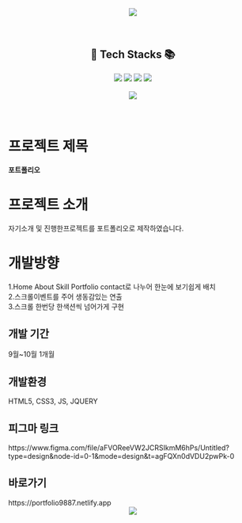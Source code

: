 <div align='center'>
 <img src="https://capsule-render.vercel.app/api?type=waving&color=auto&height=250&section=header&text=포트폴리오&fontSize=80" />

</div>
 <br>
 <br>

<H2 align='center'> 🧶 Tech Stacks 📚</H2>

<div align='center'> 
 <img src="https://img.shields.io/badge/HTML5-E34F26?style=flat&logo=HTML5&logoColor=white"/> <img src="https://img.shields.io/badge/Jquery-0868AB ?style=flat&logo=Jquery&logoColor=white"/>
 <img src="https://img.shields.io/badge/CSS3-1572B6?style=flat&logo=CSS3&logoColor=white" /> <img src="https://img.shields.io/badge/JavaScript-007396?style=flat&logo=JavaScript&logoColor=white"/>
 <br>
 <br>

 <img src="https://github-readme-stats.vercel.app/api/top-langs/?username=jinHwigyeol&layout=compact">
</div>
 
 <br>
 <br>
 <div align='center'>
 
</div>

 
<h1>프로젝트 제목</h1>
<b>포트폴리오</b>


<h1>프로젝트 소개</h1>
자기소개 및 진행한프로젝트를 포트폴리오로 제작하였습니다.

<h1>개발방향</h1>
1.Home About Skill Portfolio contact로 나누어 한눈에 보기쉽게 배치
<br>
2.스크롤이벤트를 주어 생동감있는 연출
<br>
3.스크롤 한번당 한색션씩 넘어가게 구현

<h2>개발 기간</h2>
9월~10월 1개월

<h2>개발환경</h2>
HTML5, CSS3, JS, JQUERY

<h2>피그마 링크</h2>
https://www.figma.com/file/aFVOReeVW2JCRSIkmM6hPs/Untitled?type=design&node-id=0-1&mode=design&t=agFQXn0dVDU2pwPk-0

<h2>바로가기</h2>
https://portfolio9887.netlify.app

<div align='center'>
 <img src="https://capsule-render.vercel.app/api?type=waving&color=auto&height=250&section=footer&text=감사합니다.&fontSize=80" />
</div>



